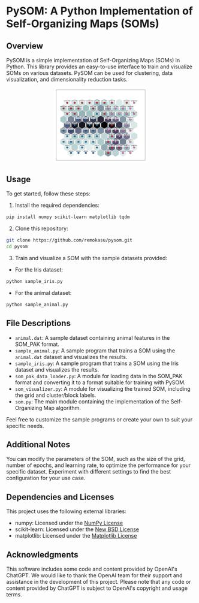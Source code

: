 # PySOM: A Python Implementation of Self-Organizing Maps (SOMs)

## Overview

PySOM is a simple implementation of Self-Organizing Maps (SOMs) in Python. This library provides an easy-to-use interface to train and visualize SOMs on various datasets. PySOM can be used for clustering, data visualization, and dimensionality reduction tasks.
<div style="text-align: center;">
<img width="250" src="doc/fig_001.png">
</div>


## Usage

To get started, follow these steps:

1. Install the required dependencies:

~~~ bash
pip install numpy scikit-learn matplotlib tqdm
~~~

2. Clone this repository:

~~~ bash
git clone https://github.com/remokasu/pysom.git
cd pysom
~~~


3. Train and visualize a SOM with the sample datasets provided:

- For the Iris dataset:
~~~ bash
python sample_iris.py
~~~

- For the animal dataset:

~~~ bash
python sample_animal.py
~~~

## File Descriptions

- `animal.dat`: A sample dataset containing animal features in the SOM_PAK format.
- `sample_animal.py`: A sample program that trains a SOM using the `animal.dat` dataset and visualizes the results.
- `sample_iris.py`: A sample program that trains a SOM using the Iris dataset and visualizes the results.
- `som_pak_data_loader.py`: A module for loading data in the SOM_PAK format and converting it to a format suitable for training with PySOM.
- `som_visualizer.py`: A module for visualizing the trained SOM, including the grid and cluster/block labels.
- `som.py`: The main module containing the implementation of the Self-Organizing Map algorithm.

Feel free to customize the sample programs or create your own to suit your specific needs.

## Additional Notes

You can modify the parameters of the SOM, such as the size of the grid, number of epochs, and learning rate, to optimize the performance for your specific dataset. Experiment with different settings to find the best configuration for your use case.

## Dependencies and Licenses

This project uses the following external libraries:

- numpy: Licensed under the [NumPy License](https://numpy.org/doc/stable/license.html)
- scikit-learn: Licensed under the [New BSD License](https://github.com/scikit-learn/scikit-learn/blob/main/COPYING)
- matplotlib: Licensed under the [Matplotlib License](https://matplotlib.org/stable/users/license.html)

## Acknowledgments

This software includes some code and content provided by OpenAI's ChatGPT. We would like to thank the OpenAI team for their support and assistance in the development of this project. Please note that any code or content provided by ChatGPT is subject to OpenAI's copyright and usage terms.
